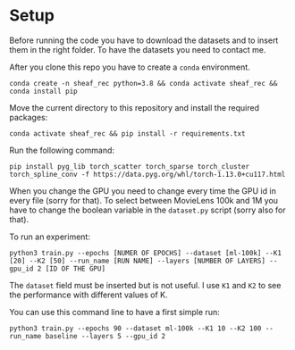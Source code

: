 # Setup

Before running the code you have to download the datasets and to insert them in the right folder. To have the datasets you need to contact me.

After you clone this repo you have to create a `conda` environment.

```
conda create -n sheaf_rec python=3.8 && conda activate sheaf_rec && conda install pip
```

Move the current directory to this repository and install the required packages:
```
conda activate sheaf_rec && pip install -r requirements.txt
```

Run the following command:

```
pip install pyg_lib torch_scatter torch_sparse torch_cluster torch_spline_conv -f https://data.pyg.org/whl/torch-1.13.0+cu117.html
```

When you change the GPU you need to change every time the GPU id in every file (sorry for that). To select between MovieLens 100k and 1M you have to change the boolean variable in the `dataset.py` script (sorry also for that).

To run an experiment:
```
python3 train.py --epochs [NUMER OF EPOCHS] --dataset [ml-100k] --K1 [20] --K2 [50] --run_name [RUN NAME] --layers [NUMBER OF LAYERS] --gpu_id 2 [ID OF THE GPU]
```

The `dataset` field must be inserted but is not useful. I use `K1` and `K2` to see the performance with different values of K.

You can use this command line to have a first simple run:
```
python3 train.py --epochs 90 --dataset ml-100k --K1 10 --K2 100 --run_name baseline --layers 5 --gpu_id 2
```